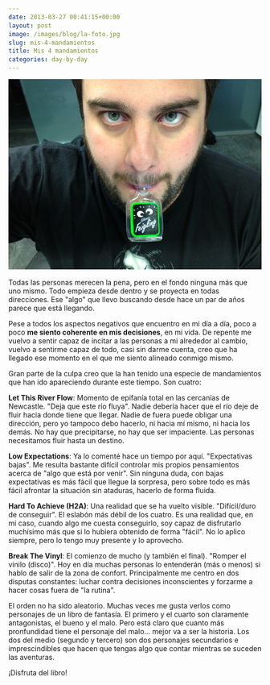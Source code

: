 ```yaml
---
date: 2013-03-27 00:41:15+00:00
layout: post
image: /images/blog/la-foto.jpg
slug: mis-4-mandamientos
title: Mis 4 mandamientos
categories: day-by-day
---
```


[![Vodka de higo](/images/blog/la-foto.jpg)](/images/blog/la-foto.jpg)

Todas las personas merecen la pena, pero en el fondo ninguna más que uno mismo. Todo empieza desde dentro y se proyecta en todas direcciones. Ese "algo" que llevo buscando desde hace un par de años parece que está llegando.

Pese a todos los aspectos negativos que encuentro en mi día a día, poco a poco **me siento coherente en mis decisiones**, en mi vida. De repente me vuelvo a sentir capaz de incitar a las personas a mi alrededor al cambio, vuelvo a sentirme capaz de todo, casi sin darme cuenta, creo que ha llegado ese momento en el que me siento alineado conmigo mismo.

Gran parte de la culpa creo que la han tenido una especie de mandamientos que han ido apareciendo durante este tiempo. Son cuatro:

**Let This River Flow**: Momento de epifanía total en las cercanías de Newcastle. "Deja que este río fluya". Nadie debería hacer que el río deje de fluir hacia donde tiene que llegar. Nadie de fuera puede obligar una dirección, pero yo tampoco debo hacerlo, ni hacia mí mismo, ni hacia los demás. No hay que precipitarse, no hay que ser impaciente. Las personas necesitamos fluir hasta un destino.

**Low Expectations**: Ya lo comenté hace un tiempo por aquí. "Expectativas bajas". Me resulta bastante difícil controlar mis propios pensamientos acerca de "algo que está por venir". Sin ninguna duda, con bajas expectativas es más fácil que llegue la sorpresa, pero sobre todo es más fácil afrontar la situación sin ataduras, hacerlo de forma fluida.

**Hard To Achieve (H2A)**: Una realidad que se ha vuelto visible. "Difícil/duro de conseguir". El eslabón más débil de los cuatro. Es una realidad que, en mi caso, cuando algo me cuesta conseguirlo, soy capaz de disfrutarlo muchísimo más que si lo hubiera obtenido de forma "fácil". No lo aplico siempre, pero lo tengo muy presente y lo aprovecho.

**Break The Vinyl**: El comienzo de mucho (y también el final). "Romper el vinilo (disco)". Hoy en día muchas personas lo entenderán (más o menos) si hablo de salir de la zona de confort. Principalmente me centro en dos disputas constantes: luchar contra decisiones inconscientes y forzarme a hacer cosas fuera de "la rutina".

El orden no ha sido aleatorio. Muchas veces me gusta verlos como personajes de un libro de fantasía. El primero y el cuarto son claramente antagonistas, el bueno y el malo. Pero está claro que cuanto más pronfundidad tiene el personaje del malo... mejor va a ser la historia. Los dos del medio (segundo y tercero) son dos personajes secundarios e imprescindibles que hacen que tengas algo que contar mientras se suceden las aventuras.

¡Disfruta del libro!
